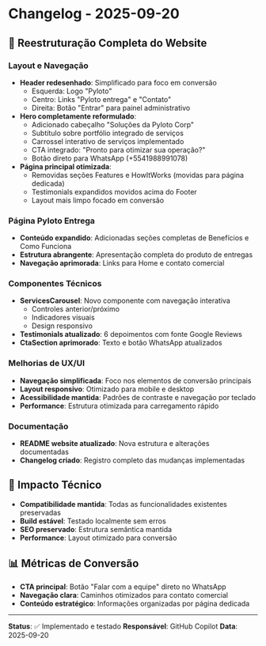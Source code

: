 # Changelog - 2025-09-20

## 🎨 Reestruturação Completa do Website

### Layout e Navegação
- **Header redesenhado**: Simplificado para foco em conversão
  - Esquerda: Logo "Pyloto"
  - Centro: Links "Pyloto entrega" e "Contato"
  - Direita: Botão "Entrar" para painel administrativo
- **Hero completamente reformulado**:
  - Adicionado cabeçalho "Soluções da Pyloto Corp"
  - Subtítulo sobre portfólio integrado de serviços
  - Carrossel interativo de serviços implementado
  - CTA integrado: "Pronto para otimizar sua operação?"
  - Botão direto para WhatsApp (+5541988991078)
- **Página principal otimizada**:
  - Removidas seções Features e HowItWorks (movidas para página dedicada)
  - Testimonials expandidos movidos acima do Footer
  - Layout mais limpo focado em conversão

### Página Pyloto Entrega
- **Conteúdo expandido**: Adicionadas seções completas de Benefícios e Como Funciona
- **Estrutura abrangente**: Apresentação completa do produto de entregas
- **Navegação aprimorada**: Links para Home e contato comercial

### Componentes Técnicos
- **ServicesCarousel**: Novo componente com navegação interativa
  - Controles anterior/próximo
  - Indicadores visuais
  - Design responsivo
- **Testimonials atualizado**: 6 depoimentos com fonte Google Reviews
- **CtaSection aprimorado**: Texto e botão WhatsApp atualizados

### Melhorias de UX/UI
- **Navegação simplificada**: Foco nos elementos de conversão principais
- **Layout responsivo**: Otimizado para mobile e desktop
- **Acessibilidade mantida**: Padrões de contraste e navegação por teclado
- **Performance**: Estrutura otimizada para carregamento rápido

### Documentação
- **README website atualizado**: Nova estrutura e alterações documentadas
- **Changelog criado**: Registro completo das mudanças implementadas

## 🔧 Impacto Técnico
- **Compatibilidade mantida**: Todas as funcionalidades existentes preservadas
- **Build estável**: Testado localmente sem erros
- **SEO preservado**: Estrutura semântica mantida
- **Performance**: Layout otimizado para conversão

## 📊 Métricas de Conversão
- **CTA principal**: Botão "Falar com a equipe" direto no WhatsApp
- **Navegação clara**: Caminhos otimizados para contato comercial
- **Conteúdo estratégico**: Informações organizadas por página dedicada

---
**Status**: ✅ Implementado e testado
**Responsável**: GitHub Copilot
**Data**: 2025-09-20